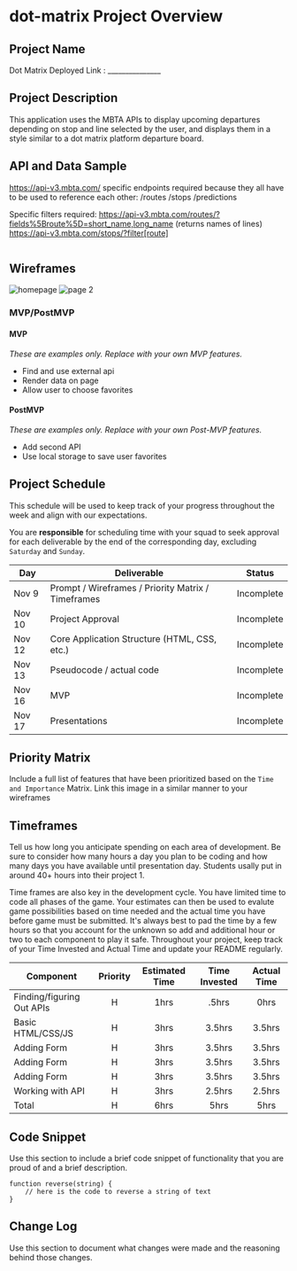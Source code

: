# dot-matrix Project Overview

## Project Name

Dot Matrix
Deployed Link :  _______________


## Project Description

This application uses the MBTA APIs to display upcoming departures depending on stop and line selected by the user, and displays them in a style similar to a dot matrix platform departure board.

## API and Data Sample

https://api-v3.mbta.com/
specific endpoints required because they all have to be used to reference each other: 
/routes
/stops
/predictions

Specific filters required:
https://api-v3.mbta.com/routes/?fields%5Broute%5D=short_name,long_name (returns names of lines)
https://api-v3.mbta.com/stops/?filter[route]

```json


```

## Wireframes

![homepage](/assets/Homepage.png?raw=true "Home Page")
![page 2](/assets/page2.png?raw=true "Page 2" )


### MVP/PostMVP

#### MVP 
*These are examples only. Replace with your own MVP features.*

- Find and use external api 
- Render data on page 
- Allow user to choose favorites 

#### PostMVP  
*These are examples only. Replace with your own Post-MVP features.*

- Add second API
- Use local storage to save user favorites

## Project Schedule

This schedule will be used to keep track of your progress throughout the week and align with our expectations.  

You are **responsible** for scheduling time with your squad to seek approval for each deliverable by the end of the corresponding day, excluding `Saturday` and `Sunday`.

|  Day | Deliverable | Status
|---|---| ---|
|Nov 9| Prompt / Wireframes / Priority Matrix / Timeframes | Incomplete
|Nov 10| Project Approval | Incomplete
|Nov 12| Core Application Structure (HTML, CSS, etc.) | Incomplete
|Nov 13| Pseudocode / actual code | Incomplete
|Nov 16| MVP | Incomplete
|Nov 17| Presentations | Incomplete

## Priority Matrix

Include a full list of features that have been prioritized based on the `Time and Importance` Matrix.  Link this image in a similar manner to your wireframes

## Timeframes

Tell us how long you anticipate spending on each area of development. Be sure to consider how many hours a day you plan to be coding and how many days you have available until presentation day. Students usally put in around 40+ hours into their project 1.

Time frames are also key in the development cycle.  You have limited time to code all phases of the game.  Your estimates can then be used to evalute game possibilities based on time needed and the actual time you have before game must be submitted. It's always best to pad the time by a few hours so that you account for the unknown so add and additional hour or two to each component to play it safe. Throughout your project, keep track of your Time Invested and Actual Time and update your README regularly.

| Component | Priority | Estimated Time | Time Invested | Actual Time |
| --- | :---: |  :---: | :---: | :---: |
| Finding/figuring Out APIs | H | 1hrs| .5hrs | 0hrs |
| Basic HTML/CSS/JS | H | 3hrs| 3.5hrs | 3.5hrs |
| Adding Form | H | 3hrs| 3.5hrs | 3.5hrs |
| Adding Form | H | 3hrs| 3.5hrs | 3.5hrs |
| Adding Form | H | 3hrs| 3.5hrs | 3.5hrs |
| Working with API | H | 3hrs| 2.5hrs | 2.5hrs |
| Total | H | 6hrs| 5hrs | 5hrs |

## Code Snippet

Use this section to include a brief code snippet of functionality that you are proud of and a brief description.  

```
function reverse(string) {
	// here is the code to reverse a string of text
}
```

## Change Log
 Use this section to document what changes were made and the reasoning behind those changes.  
